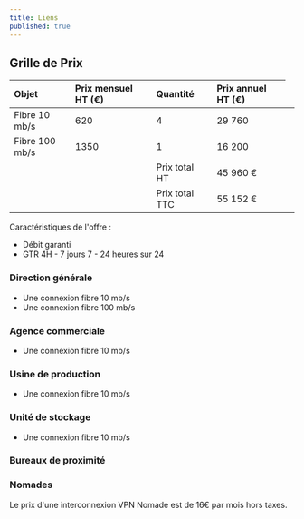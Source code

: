 ```yaml
---
title: Liens
published: true
---
```


## Grille de Prix

|  Objet  |  Prix mensuel HT (€)  |  Quantité  |  Prix annuel HT (€)  |
|  :-----          |  :-----          |  :-----          |  :-----          |
|  Fibre 10 mb/s |  620 |  4 |  29 760 |
|  Fibre 100 mb/s |  1350 |  1 |  16 200 |
<td colspan=1>|  Prix total HT |  45 960 € |
<td colspan=1>|  Prix total TTC |  55 152 € |

Caractéristiques de l'offre :
* Débit garanti
* GTR 4H - 7 jours 7 - 24 heures sur 24

### Direction générale

* Une connexion fibre 10 mb/s
* Une connexion fibre 100 mb/s

### Agence commerciale

* Une connexion fibre 10 mb/s

### Usine de production

* Une connexion fibre 10 mb/s

### Unité de stockage

* Une connexion fibre 10 mb/s

### Bureaux de proximité

### Nomades

Le prix d'une interconnexion VPN Nomade est de 16€ par mois hors taxes.
